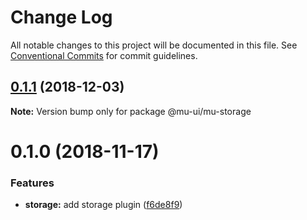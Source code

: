 # Change Log

All notable changes to this project will be documented in this file.
See [Conventional Commits](https://conventionalcommits.org) for commit guidelines.

## [0.1.1](https://github.com/mu-ui/mu-ui/compare/@mu-ui/mu-storage@0.1.0...@mu-ui/mu-storage@0.1.1) (2018-12-03)

**Note:** Version bump only for package @mu-ui/mu-storage





# 0.1.0 (2018-11-17)


### Features

* **storage:** add storage plugin ([f6de8f9](https://github.com/mu-ui/mu-ui/commit/f6de8f9))

